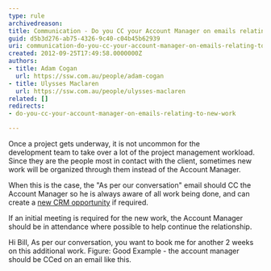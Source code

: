 ```yaml
---
type: rule
archivedreason: 
title: Communication - Do you CC your Account Manager on emails relating to new work?
guid: d5b3d276-ab75-4326-9c40-c04b45b62939
uri: communication-do-you-cc-your-account-manager-on-emails-relating-to-new-work
created: 2012-09-25T17:49:58.0000000Z
authors:
- title: Adam Cogan
  url: https://ssw.com.au/people/adam-cogan
- title: Ulysses Maclaren
  url: https://ssw.com.au/people/ulysses-maclaren
related: []
redirects:
- do-you-cc-your-account-manager-on-emails-relating-to-new-work

---
```


Once a project gets underway, it is not uncommon for the development team to take                     over a lot of the project management workload. Since they are the people most in                     contact with the client, sometimes new work will be organized through them instead                     of the Account Manager.

<!--endintro-->

When this is the case, the "As per our conversation" email should CC the Account Manager                     so he is always aware of all work being done, and can create a [new CRM opportunity](/data-entry-do-you-know-how-to-create-new-opportunities) if required.

If an initial meeting is required for the new work, the Account Manager should be in attendance                     where possible to help continue the relationship.

Hi Bill,
                            As per our conversation, you want to book me for another 2 weeks on this additional work.
                                          Figure: Good Example - the account manager should be CCed on an email like this.
